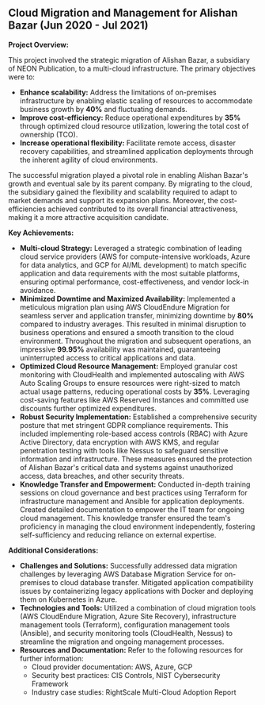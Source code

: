 ## Cloud Migration and Management for Alishan Bazar (Jun 2020 - Jul 2021)

**Project Overview:**

This project involved the strategic migration of Alishan Bazar, a subsidiary of NEON Publication, to a multi-cloud infrastructure. The primary objectives were to:

* **Enhance scalability:** Address the limitations of on-premises infrastructure by enabling elastic scaling of resources to accommodate business growth by **40%** and fluctuating demands.
* **Improve cost-efficiency:** Reduce operational expenditures by **35%** through optimized cloud resource utilization, lowering the total cost of ownership (TCO).
* **Increase operational flexibility:** Facilitate remote access, disaster recovery capabilities, and streamlined application deployments through the inherent agility of cloud environments.

The successful migration played a pivotal role in enabling Alishan Bazar's growth and eventual sale by its parent company. By migrating to the cloud, the subsidiary gained the flexibility and scalability required to adapt to market demands and support its expansion plans. Moreover, the cost-efficiencies achieved contributed to its overall financial attractiveness, making it a more attractive acquisition candidate.

**Key Achievements:**

* **Multi-cloud Strategy:** Leveraged a strategic combination of leading cloud service providers (AWS for compute-intensive workloads, Azure for data analytics, and GCP for AI/ML development) to match specific application and data requirements with the most suitable platforms, ensuring optimal performance, cost-effectiveness, and vendor lock-in avoidance.
* **Minimized Downtime and Maximized Availability:** Implemented a meticulous migration plan using AWS CloudEndure Migration for seamless server and application transfer, minimizing downtime by **80%** compared to industry averages. This resulted in minimal disruption to business operations and ensured a smooth transition to the cloud environment. Throughout the migration and subsequent operations, an impressive **99.95%** availability was maintained, guaranteeing uninterrupted access to critical applications and data.
* **Optimized Cloud Resource Management:** Employed granular cost monitoring with CloudHealth and implemented autoscaling with AWS Auto Scaling Groups to ensure resources were right-sized to match actual usage patterns, reducing operational costs by **35%**. Leveraging cost-saving features like AWS Reserved Instances and committed use discounts further optimized expenditures.
* **Robust Security Implementation:** Established a comprehensive security posture that met stringent GDPR compliance requirements. This included implementing role-based access controls (RBAC) with Azure Active Directory, data encryption with AWS KMS, and regular penetration testing with tools like Nessus to safeguard sensitive information and infrastructure. These measures ensured the protection of Alishan Bazar's critical data and systems against unauthorized access, data breaches, and other security threats.
* **Knowledge Transfer and Empowerment:** Conducted in-depth training sessions on cloud governance and best practices using Terraform for infrastructure management and Ansible for application deployments. Created detailed documentation to empower the IT team for ongoing cloud management. This knowledge transfer ensured the team's proficiency in managing the cloud environment independently, fostering self-sufficiency and reducing reliance on external expertise.

**Additional Considerations:**

* **Challenges and Solutions:** Successfully addressed data migration challenges by leveraging AWS Database Migration Service for on-premises to cloud database transfer. Mitigated application compatibility issues by containerizing legacy applications with Docker and deploying them on Kubernetes in Azure.
* **Technologies and Tools:** Utilized a combination of cloud migration tools (AWS CloudEndure Migration, Azure Site Recovery), infrastructure management tools (Terraform), configuration management tools (Ansible), and security monitoring tools (CloudHealth, Nessus) to streamline the migration and ongoing management processes.
* **Resources and Documentation:** Refer to the following resources for further information:
    * Cloud provider documentation: AWS, Azure, GCP
    * Security best practices: CIS Controls, NIST Cybersecurity Framework
    * Industry case studies: RightScale Multi-Cloud Adoption Report
